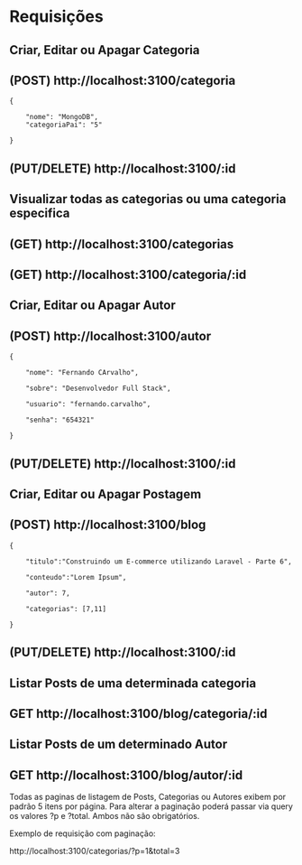 # Requisições #

## Criar, Editar ou Apagar Categoria

## (POST) http://localhost:3100/categoria
    {

        "nome": "MongoDB",
        "categoriaPai": "5"

    }

## (PUT/DELETE) http://localhost:3100/:id



## Visualizar todas as categorias ou uma categoria especifica

## (GET) http://localhost:3100/categorias
## (GET) http://localhost:3100/categoria/:id

## Criar, Editar ou Apagar Autor

## (POST) http://localhost:3100/autor
    {
        
        "nome": "Fernando CArvalho",
        
        "sobre": "Desenvolvedor Full Stack",
        
        "usuario": "fernando.carvalho",
        
        "senha": "654321"

    }

## (PUT/DELETE) http://localhost:3100/:id



## Criar, Editar ou Apagar Postagem

## (POST) http://localhost:3100/blog
    {
        
        "titulo":"Construindo um E-commerce utilizando Laravel - Parte 6",
        
        "conteudo":"Lorem Ipsum",
        
        "autor": 7,
        
        "categorias": [7,11]

    }

## (PUT/DELETE) http://localhost:3100/:id



## Listar Posts de uma determinada categoria

## GET http://localhost:3100/blog/categoria/:id


## Listar Posts de um determinado Autor

## GET http://localhost:3100/blog/autor/:id


Todas as paginas de listagem de Posts, Categorias ou Autores exibem por padrão 5 itens por página. Para alterar a paginação poderá passar via query os valores ?p e ?total. Ambos não são obrigatórios.

Exemplo de requisição com paginação:

http://localhost:3100/categorias/?p=1&total=3